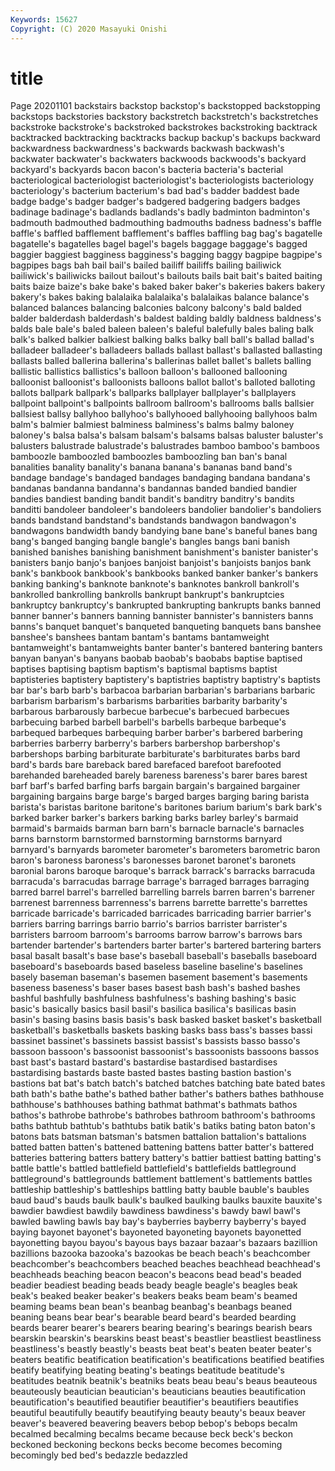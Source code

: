 ```yaml
---
Keywords: 15627
Copyright: (C) 2020 Masayuki Onishi
---
```


# title
Page 20201101
backstairs backstop backstop's backstopped backstopping backstops backstories
backstory backstretch backstretch's backstretches backstroke backstroke's backstroked backstrokes backstroking backtrack
backtracked backtracking backtracks backup backup's backups backward backwardness backwardness's backwards
backwash backwash's backwater backwater's backwaters backwoods backwoods's backyard backyard's backyards
bacon bacon's bacteria bacteria's bacterial bacteriological bacteriologist bacteriologist's bacteriologists bacteriology
bacteriology's bacterium bacterium's bad bad's badder baddest bade badge badge's
badger badger's badgered badgering badgers badges badinage badinage's badlands badlands's
badly badminton badminton's badmouth badmouthed badmouthing badmouths badness badness's baffle
baffle's baffled bafflement bafflement's baffles baffling bag bag's bagatelle bagatelle's
bagatelles bagel bagel's bagels baggage baggage's bagged baggier baggiest bagginess
bagginess's bagging baggy bagpipe bagpipe's bagpipes bags bah bail bail's
bailed bailiff bailiffs bailing bailiwick bailiwick's bailiwicks bailout bailout's bailouts
bails bait bait's baited baiting baits baize baize's bake bake's
baked baker baker's bakeries bakers bakery bakery's bakes baking balalaika
balalaika's balalaikas balance balance's balanced balances balancing balconies balcony balcony's
bald balded balder balderdash balderdash's baldest balding baldly baldness baldness's
balds bale bale's baled baleen baleen's baleful balefully bales baling
balk balk's balked balkier balkiest balking balks balky ball ball's
ballad ballad's balladeer balladeer's balladeers ballads ballast ballast's ballasted ballasting
ballasts balled ballerina ballerina's ballerinas ballet ballet's ballets balling ballistic
ballistics ballistics's balloon balloon's ballooned ballooning balloonist balloonist's balloonists balloons
ballot ballot's balloted balloting ballots ballpark ballpark's ballparks ballplayer ballplayer's
ballplayers ballpoint ballpoint's ballpoints ballroom ballroom's ballrooms balls ballsier ballsiest
ballsy ballyhoo ballyhoo's ballyhooed ballyhooing ballyhoos balm balm's balmier balmiest
balminess balminess's balms balmy baloney baloney's balsa balsa's balsam balsam's
balsams balsas baluster baluster's balusters balustrade balustrade's balustrades bamboo bamboo's
bamboos bamboozle bamboozled bamboozles bamboozling ban ban's banal banalities banality
banality's banana banana's bananas band band's bandage bandage's bandaged bandages
bandaging bandana bandana's bandanas bandanna bandanna's bandannas banded bandied bandier
bandies bandiest banding bandit bandit's banditry banditry's bandits banditti bandoleer
bandoleer's bandoleers bandolier bandolier's bandoliers bands bandstand bandstand's bandstands bandwagon
bandwagon's bandwagons bandwidth bandy bandying bane bane's baneful banes bang
bang's banged banging bangle bangle's bangles bangs bani banish banished
banishes banishing banishment banishment's banister banister's banisters banjo banjo's banjoes
banjoist banjoist's banjoists banjos bank bank's bankbook bankbook's bankbooks banked
banker banker's bankers banking banking's banknote banknote's banknotes bankroll bankroll's
bankrolled bankrolling bankrolls bankrupt bankrupt's bankruptcies bankruptcy bankruptcy's bankrupted bankrupting
bankrupts banks banned banner banner's banners banning bannister bannister's bannisters
banns banns's banquet banquet's banqueted banqueting banquets bans banshee banshee's
banshees bantam bantam's bantams bantamweight bantamweight's bantamweights banter banter's bantered
bantering banters banyan banyan's banyans baobab baobab's baobabs baptise baptised
baptises baptising baptism baptism's baptismal baptisms baptist baptisteries baptistery baptistery's
baptistries baptistry baptistry's baptists bar bar's barb barb's barbacoa barbarian
barbarian's barbarians barbaric barbarism barbarism's barbarisms barbarities barbarity barbarity's barbarous
barbarously barbecue barbecue's barbecued barbecues barbecuing barbed barbell barbell's barbells
barbeque barbeque's barbequed barbeques barbequing barber barber's barbered barbering barberries
barberry barberry's barbers barbershop barbershop's barbershops barbing barbiturate barbiturate's barbiturates
barbs bard bard's bards bare bareback bared barefaced barefoot barefooted
barehanded bareheaded barely bareness bareness's barer bares barest barf barf's
barfed barfing barfs bargain bargain's bargained bargainer bargaining bargains barge
barge's barged barges barging baring barista barista's baristas baritone baritone's
baritones barium barium's bark bark's barked barker barker's barkers barking
barks barley barley's barmaid barmaid's barmaids barman barn barn's barnacle
barnacle's barnacles barns barnstorm barnstormed barnstorming barnstorms barnyard barnyard's barnyards
barometer barometer's barometers barometric baron baron's baroness baroness's baronesses baronet
baronet's baronets baronial barons baroque baroque's barrack barrack's barracks barracuda
barracuda's barracudas barrage barrage's barraged barrages barraging barred barrel barrel's
barrelled barrelling barrels barren barren's barrener barrenest barrenness barrenness's barrens
barrette barrette's barrettes barricade barricade's barricaded barricades barricading barrier barrier's
barriers barring barrings barrio barrio's barrios barrister barrister's barristers barroom
barroom's barrooms barrow barrow's barrows bars bartender bartender's bartenders barter
barter's bartered bartering barters basal basalt basalt's base base's baseball
baseball's baseballs baseboard baseboard's baseboards based baseless baseline baseline's baselines
basely baseman baseman's basemen basement basement's basements baseness baseness's baser
bases basest bash bash's bashed bashes bashful bashfully bashfulness bashfulness's
bashing bashing's basic basic's basically basics basil basil's basilica basilica's
basilicas basin basin's basing basins basis basis's bask basked basket
basket's basketball basketball's basketballs baskets basking basks bass bass's basses
bassi bassinet bassinet's bassinets bassist bassist's bassists basso basso's bassoon
bassoon's bassoonist bassoonist's bassoonists bassoons bassos bast bast's bastard bastard's
bastardise bastardised bastardises bastardising bastards baste basted bastes basting bastion
bastion's bastions bat bat's batch batch's batched batches batching bate
bated bates bath bath's bathe bathe's bathed bather bather's bathers
bathes bathhouse bathhouse's bathhouses bathing bathmat bathmat's bathmats bathos bathos's
bathrobe bathrobe's bathrobes bathroom bathroom's bathrooms baths bathtub bathtub's bathtubs
batik batik's batiks bating baton baton's batons bats batsman batsman's
batsmen battalion battalion's battalions batted batten batten's battened battening battens
batter batter's battered batteries battering batters battery battery's battier battiest
batting batting's battle battle's battled battlefield battlefield's battlefields battleground battleground's
battlegrounds battlement battlement's battlements battles battleship battleship's battleships battling batty
bauble bauble's baubles baud baud's bauds baulk baulk's baulked baulking
baulks bauxite bauxite's bawdier bawdiest bawdily bawdiness bawdiness's bawdy bawl
bawl's bawled bawling bawls bay bay's bayberries bayberry bayberry's bayed
baying bayonet bayonet's bayoneted bayoneting bayonets bayonetted bayonetting bayou bayou's
bayous bays bazaar bazaar's bazaars bazillion bazillions bazooka bazooka's bazookas
be beach beach's beachcomber beachcomber's beachcombers beached beaches beachhead beachhead's
beachheads beaching beacon beacon's beacons bead bead's beaded beadier beadiest
beading beads beady beagle beagle's beagles beak beak's beaked beaker
beaker's beakers beaks beam beam's beamed beaming beams bean bean's
beanbag beanbag's beanbags beaned beaning beans bear bear's bearable beard
beard's bearded bearding beards bearer bearer's bearers bearing bearing's bearings
bearish bears bearskin bearskin's bearskins beast beast's beastlier beastliest beastliness
beastliness's beastly beastly's beasts beat beat's beaten beater beater's beaters
beatific beatification beatification's beatifications beatified beatifies beatify beatifying beating beating's
beatings beatitude beatitude's beatitudes beatnik beatnik's beatniks beats beau beau's
beaus beauteous beauteously beautician beautician's beauticians beauties beautification beautification's beautified
beautifier beautifier's beautifiers beautifies beautiful beautifully beautify beautifying beauty beauty's
beaux beaver beaver's beavered beavering beavers bebop bebop's bebops becalm
becalmed becalming becalms became because beck beck's beckon beckoned beckoning
beckons becks become becomes becoming becomingly bed bed's bedazzle bedazzled
